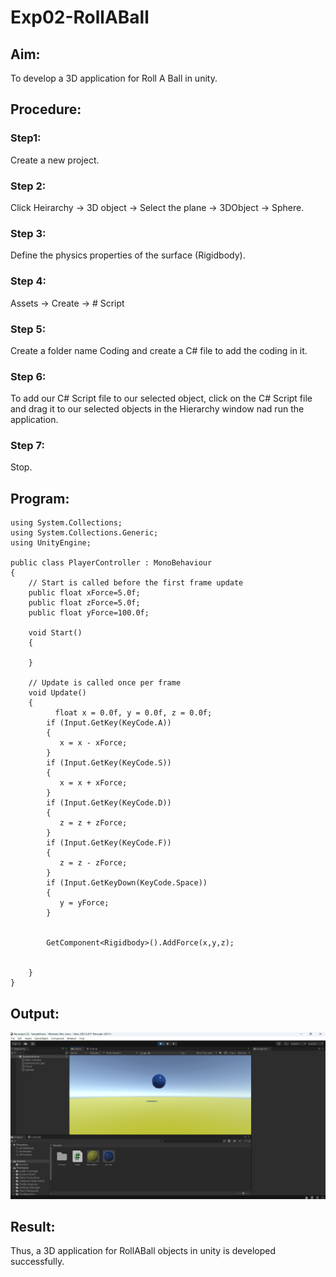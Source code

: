 # Exp02-RollABall
## Aim:
To develop a 3D application for Roll A Ball in unity.

## Procedure:
### Step1:
Create a new project.

### Step 2:
Click Heirarchy -> 3D object -> Select the plane -> 3DObject -> Sphere.

### Step 3:
Define the physics properties of the surface (Rigidbody).

### Step 4:
Assets -> Create -> # Script

### Step 5:
Create a folder name Coding and create a C# file to add the coding in it.

### Step 6:
To add our C# Script file to our selected object, click on the C# Script file and drag it to our selected objects in the Hierarchy window nad run the application.

### Step 7:
Stop.

## Program:
```
using System.Collections;
using System.Collections.Generic;
using UnityEngine;

public class PlayerController : MonoBehaviour
{
    // Start is called before the first frame update
    public float xForce=5.0f;
    public float zForce=5.0f;
    public float yForce=100.0f;

    void Start()
    {
        
    }

    // Update is called once per frame
    void Update()
    {
          float x = 0.0f, y = 0.0f, z = 0.0f;
        if (Input.GetKey(KeyCode.A))
        {
           x = x - xForce; 
        }
        if (Input.GetKey(KeyCode.S))
        {
           x = x + xForce; 
        }
        if (Input.GetKey(KeyCode.D))
        {
           z = z + zForce; 
        }
        if (Input.GetKey(KeyCode.F))
        {
           z = z - zForce; 
        }
        if (Input.GetKeyDown(KeyCode.Space))
        {
           y = yForce;
        }
        
        
        GetComponent<Rigidbody>().AddForce(x,y,z);
    
        
    }
}

```

## Output:
![alt text](<Screenshot 2025-03-11 120753.png>)
## Result:
Thus, a 3D application for RollABall objects in unity is developed successfully.